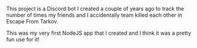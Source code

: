 This project is a Discord bot I created a couple of years ago to track the number of times my friends and I accidentally team killed each other in Escape From Tarkov.

This was my very first NodeJS app that I created and I think it was a pretty fun use for it!